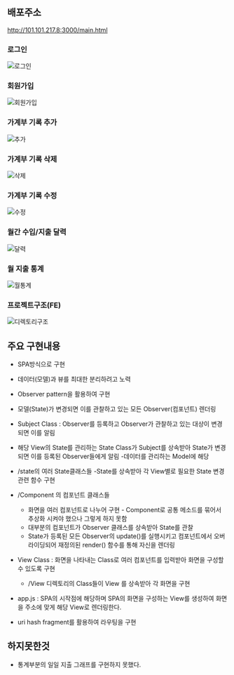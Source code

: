 ## 배포주소
http://101.101.217.8:3000/main.html

### 로그인
![로그인](https://user-images.githubusercontent.com/22471977/96086507-6d685180-0efd-11eb-9367-ba81cbb2b8ac.gif)
### 회원가입
![회원가입](https://user-images.githubusercontent.com/22471977/96087226-7e659280-0efe-11eb-9415-ddb0a335962a.gif)
### 가계부 기록 추가 
![추가](https://user-images.githubusercontent.com/22471977/96086514-6e997e80-0efd-11eb-8b60-3be8fbc0b170.gif)
### 가계부 기록 삭제
![삭제](https://user-images.githubusercontent.com/22471977/96086516-6f321500-0efd-11eb-9799-4c44de32bc38.gif)
### 가계부 기록 수정 
![수정](https://user-images.githubusercontent.com/22471977/96086518-6fcaab80-0efd-11eb-986b-11fbff04581d.gif)
### 월간 수입/지출 달력 
![달력](https://user-images.githubusercontent.com/22471977/96086523-6fcaab80-0efd-11eb-98e0-8cfea74d8681.gif)
### 월 지출 통계
![월통계](https://user-images.githubusercontent.com/22471977/96086524-70634200-0efd-11eb-9f73-27eb3dcca49b.gif)


### 프로젝트구조(FE)
![디렉토리구조](https://user-images.githubusercontent.com/22471977/96087489-e4eab080-0efe-11eb-9d14-203c621c362c.PNG)


## 주요 구현내용 
- SPA방식으로 구현
- 데이터(모델)과  뷰를 최대한 분리하려고 노력
- Observer pattern을 활용하여 구현
- 모델(State)가 변경되면 이를 관찰하고 있는 모든 Observer(컴포넌트) 렌더링
- Subject Class : Observer를 등록하고 Observer가 관찰하고 있는 대상이 변경되면 이를 알림
- 해당 View의 State를 관리하는 State Class가 Subject를 상속받아 State가 변경되면 이를 등록된 Observer들에게 알림
  -데이터를 관리하는 Model에 해당
- /state의 여러 State클래스들
  -State를 상속받아 각 View별로 필요한 State 변경 관련 함수 구현
- /Component 의 컴포넌트 클래스들
  - 화면을 여러 컴포넌트로 나누어 구현 - Component로 공통 메소드를 묶어서 추상화 시켜야 했으나 그렇게 하지 못함
  - 대부분의 컴포넌트가 Observer 클래스를 상속받아 State를 관찰
  - State가 등록된 모든 Observer의 update()를 실행시키고 컴포넌트에서 오버라이딩되어 재정의된 render() 함수를 통해 자신을 렌더링
- View Class :  화면을 나타내는 Class로 여러 컴포넌트를 입력받아 화면을 구성할 수 있도록 구현
  -  /View 디렉토리의 Class들이 View 를 상속받아 각 화면을 구현

- app.js : SPA의 시작점에 해당하며 SPA의 화면을 구성하는 View를 생성하여 화면을 주소에 맞게 해당 View로 렌더링한다.
- uri hash fragment를 활용하여 라우팅을 구현

## 하지못한것
- 통계부분의 일일 지출 그래프를 구현하지 못했다.


